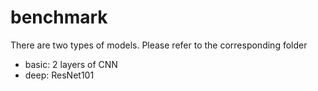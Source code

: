 # benchmark
There are two types of models. Please refer to the corresponding folder
- basic: 2 layers of CNN
- deep: ResNet101